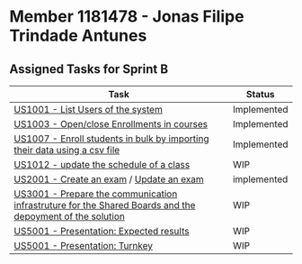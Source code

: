 # Member 1181478 - Jonas Filipe Trindade Antunes

## Assigned Tasks for Sprint B

| Task                                                                                                                               | Status      |
|------------------------------------------------------------------------------------------------------------------------------------|-------------|
| [US1001 - List Users of the system](us_1001/README_ListUser.md)                                                                    | Implemented |
| [US1003 - Open/close Enrollments in courses](us_1003/README.md)                                                                    | Implemented |
| [US1007 - Enroll students in bulk by importing their data using a csv file](us_2001/README.md)                                     | Implemented |
| [US1012 - update the schedule of a class](us_1012/README.md)                                                                       | WIP         |
| [US2001 - Create an exam](us_2001/README_exam.md) / [Update an exam](us_2001/README_update_exam.md)                                | implemented |
| [US3001 - Prepare the communication infrastruture for the Shared Boards and the depoyment of the solution](us_3001/README_exam.md) | WIP         |
| [US5001 - Presentation: Expected results](/)                                                                                       | WIP         |
| [US5001 - Presentation: Turnkey](/)                                                                                                | WIP         |
